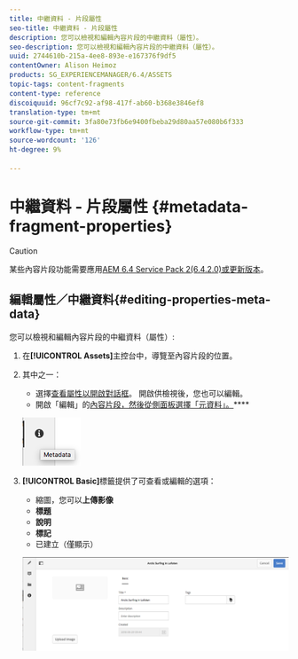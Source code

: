 ```yaml
---
title: 中繼資料 - 片段屬性
seo-title: 中繼資料 - 片段屬性
description: 您可以檢視和編輯內容片段的中繼資料（屬性）。
seo-description: 您可以檢視和編輯內容片段的中繼資料（屬性）。
uuid: 2744610b-215a-4ee8-893e-e167376f9df5
contentOwner: Alison Heimoz
products: SG_EXPERIENCEMANAGER/6.4/ASSETS
topic-tags: content-fragments
content-type: reference
discoiquuid: 96cf7c92-af98-417f-ab60-b368e3846ef8
translation-type: tm+mt
source-git-commit: 3fa80e73fb6e9400fbeba29d80aa57e080b6f333
workflow-type: tm+mt
source-wordcount: '126'
ht-degree: 9%

---
```



# 中繼資料 - 片段屬性 {#metadata-fragment-properties}

>[!CAUTION]
>
>某些內容片段功能需要應用[AEM 6.4 Service Pack 2(6.4.2.0)或更新版本](/help/release-notes/sp-release-notes.md)。

## 編輯屬性／中繼資料{#editing-properties-meta-data}

您可以檢視和編輯內容片段的中繼資料（屬性）:

1. 在&#x200B;**[!UICONTROL Assets]**&#x200B;主控台中，導覽至內容片段的位置。
1. 其中之一：

   * 選擇[查看屬性以開啟對話框](managing-assets-touch-ui.md#editing-properties)。 開啟供檢視後，您也可以編輯。
   * 開啟「編輯」的[內容片段，然後從側面板選擇「元資料」。](content-fragments-managing.md#opening-the-fragment-editor)****

   ![cfm-6420-06](assets/cfm-6420-06.png)

1. **[!UICONTROL Basic]**&#x200B;標籤提供了可查看或編輯的選項：

   * 縮圖，您可以&#x200B;**上傳影像**
   * **標題**
   * **說明**
   * **標記**
   * 已建立（僅顯示）

   ![cfm-6420-07](assets/cfm-6420-07.png)

